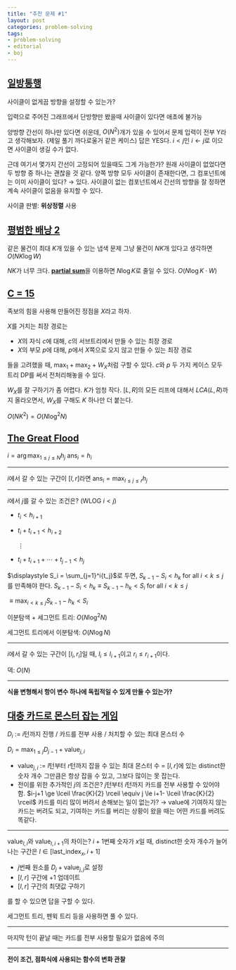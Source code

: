 ```yaml
---
title: "추천 문제 #1"
layout: post
categories: problem-solving
tags:
- problem-solving
- editorial
- boj
---
```


## [일방통행](https://www.acmicpc.net/problem/1412)

사이클이 없게끔 방향을 설정할 수 있는가?

입력으로 주어진 그래프에서 단방향만 봤을때 사이클이 있다면 애초에 불가능

양방향 간선이 하나만 있다면 쉬운데, $O(N^2)$개가 있을 수 있어서 문제
입력이 전부 Y라고 생각해보자. (제일 풀기 까다로울거 같은 케이스)
답은 YES다. $i<j$인 $i \leftarrow j$로 이으면 사이클이 생길 수가 없다.

근데 여기서 몇가지 간선이 고정되어 있을때도 그게 가능한가?
원래 사이클이 없었다면 두 방향 중 하나는 괜찮을 것 같다.
양쪽 방향 모두 사이클이 존재한다면, 그 컴포넌트에는 이미 사이클이 있다? $\rightarrow$ 있다.
사이클이 없는 컴포넌트에서 간선의 방향을 잘 정하면 계속 사이클이 없음을 유지할 수 있다.

사이클 판별: **위상정렬** 사용





## [평범한 배낭 2](https://www.acmicpc.net/problem/12920)

같은 물건이 최대 $K$개 있을 수 있는 냅색 문제
그냥 물건이 $NK$개 있다고 생각하면 $O(NK \log W)$

$NK$가 너무 크다. [**partial sum**](https://atcoder.jp/contests/abc269/editorial/4854)을 이용하면 $N \log K$로 줄일 수 있다.
$O(N \log K \cdot W)$





## [C = 15](https://www.acmicpc.net/problem/20498)

족보의 힘을 사용해 만들어진 정점을 $X$라고 하자.

$X$를 거치는 최장 경로는

- $X$의 자식 $c$에 대해, $c$의 서브트리에서 만들 수 있는 최장 경로
- $X$의 부모 $p$에 대해, $p$에서 $X$쪽으로 오지 않고 만들 수 있는 최장 경로

들을 고려했을 때, $\max_1 + \max_2 + W_X$처럼 구할 수 있다.
$c$와 $p$ 두 가지 케이스 모두 트리 DP를 써서 전처리해놓을 수 있다.

$W_X$를 잘 구하기가 좀 어렵다. $K$가 엄청 작다.
$[L, R]$의 모든 리프에 대해서 $LCA(L, R)$까지 올라오면서, $W_X$를 구해도 $K$ 하나만 더 붙는다.

$O(NK^2) = O(N \log^2 N)$





## [The Great Flood](https://www.acmicpc.net/problem/20314)

$\displaystyle i = \arg\max_{1\le j\le N}h_j$
$\text{ans}_i = h_i$

---

$i$에서 갈 수 있는 구간이 $[l, r]$라면 $\displaystyle \text{ans}_i = \max_{l \le j \le r}h_j$

---

$i$에서 $j$를 갈 수 있는 조건은? (WLOG $i<j$)

- $t_i < h_{i+1}$

- $t_i + t_{i+1} < h_{i+2}$

  $\vdots$

- $t_i + t_{i+1} + \cdots + t_{j-1} < h_j$

$\displaystyle S_i = \sum_{j=1}^i{t_j}$로 두면, $S_{k-1} - S_i < h_k$ for all $i < k \le j$를 만족해야 한다.
$S_{k-1} - S_i < h_k \equiv S_{k-1} - h_k < S_i$ for all $i < k \le j$

$\displaystyle \equiv \max_{i < k \le j}{S_{k-1} - h_k} < S_i$

이분탐색 + 세그먼트 트리: $O(N \log^2 N)$

세그먼트 트리에서 이분탐색: $O(N \log N)$

---

$i$에서 갈 수 있는 구간이 $[l_i, r_i]$일 때, $l_i \le l_{i+1}$이고 $r_i \le {r_{i+1}}$이다.

덱: $O(N)$

---

**식을 변형해서 항이 변수 하나에 독립적일 수 있게 만들 수 있는가?**





## [대충 카드로 몬스터 잡는 게임](https://www.acmicpc.net/problem/25389)

$D_i$ := $i$턴까지 진행 / 카드를 전부 사용 / 처치할 수 있는 최대 몬스터 수

$\displaystyle D_i = \max_{1 \le j}{D_{j-1} + \text{value}_{j,i}}$

- $\text{value}_{j,i}$ := $l$턴부터 $r$턴까지 잡을 수 있는 최대 몬스터 수 = $[l, r]$에 있는 distinct한 숫자 개수
  그만큼은 항상 잡을 수 있고, 그보다 많이는 못 잡는다.
- 전이를 위한 추가적인 $j$의 조건은?
  $j$턴부터 $i$턴까지 카드를 전부 사용할 수 있어야 함. $i-j+1 \ge \lceil \frac{K}{2} \rceil \equiv j \le i+1- \lceil \frac{K}{2} \rceil$
  카드를 미리 많이 버려서 손해보는 일이 없는가? $\rightarrow$ value에 기여하지 않는 카드는 버려도 되고, 기여하는 카드를 버리는 상황이 왔을 때는 어떤 카드를 버려도 똑같다.

---

$\text{value}_{l,i}$와 $\text{value}_{l,i+1}$의 차이는?
$i+1$번째 숫자가 $x$일 때, distinct한 숫자 개수가 늘어나는 구간은 $l \in [\text{last\_index}_x, i+1]$

- $j$번째 원소를 $D_{j} + \text{value}_{j,j}$로 설정
- $[l, r]$ 구간에 +1 업데이트
- $[l, r]$ 구간의 최댓값 구하기

를 할 수 있으면 답을 구할 수 있다.

세그먼트 트리, 펜윅 트리 등을 사용하면 풀 수 있다.

---

마지막 턴이 끝날 때는 카드를 전부 사용할 필요가 없음에 주의

---

**전이 조건, 점화식에 사용되는 함수의 변화 관찰**
